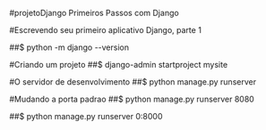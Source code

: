 #projetoDjango
Primeiros Passos com Django

#Escrevendo seu primeiro aplicativo Django, parte 1

##$ python -m django --version


#Criando um projeto
##$ django-admin startproject mysite

#O servidor de desenvolvimento
##$ python manage.py runserver

#Mudando a porta padrao
##$ python manage.py runserver 8080

##$ python manage.py runserver 0:8000




